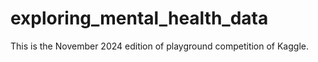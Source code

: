 # exploring_mental_health_data
This is the November 2024 edition of playground competition of Kaggle.
